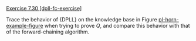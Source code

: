 [Exercise 7.30 \[dpll-fc-exercise\]](7-30/)

Trace the behavior of {DPLL} on the knowledge base in
Figure [pl-horn-example-figure](#/) when trying to prove $Q$,
and compare this behavior with that of the forward-chaining algorithm.
